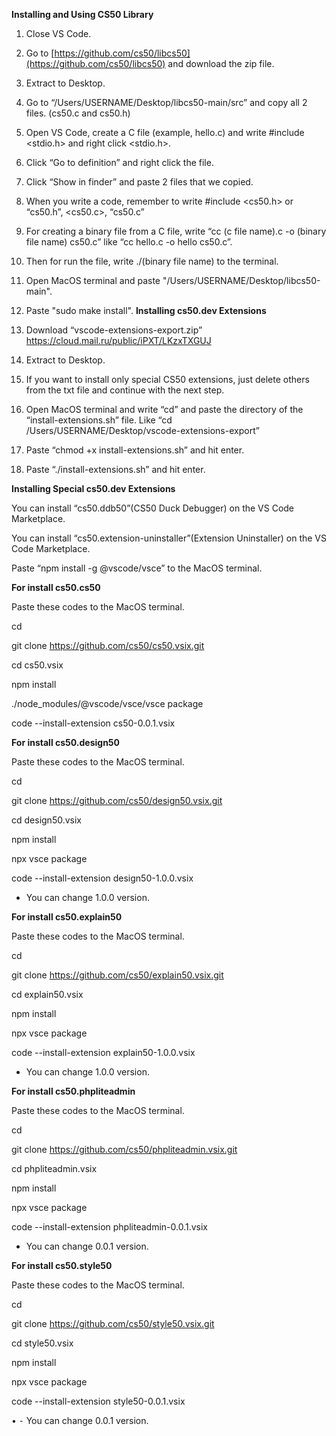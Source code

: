 **Installing and Using CS50 Library**
1. Close VS Code.
2. Go to [https://github.com/cs50/libcs50](https://github.com/cs50/libcs50) and download the zip file.
3. Extract to Desktop.
4. Go to “/Users/USERNAME/Desktop/libcs50-main/src” and copy all 2 files. (cs50.c and cs50.h)
5. Open VS Code, create a C file (example, hello.c) and write #include <stdio.h> and right click <stdio.h>.
6. Click “Go to definition” and right click the file.
7. Click “Show in finder” and paste 2 files that we copied.
8. When you write a code, remember to write #include <cs50.h> or “cs50.h”, <cs50.c>, “cs50.c”
9. For creating a binary file from a C file, write “cc (c file name).c -o (binary file name) cs50.c” like “cc hello.c -o hello cs50.c”.
10. Then for run the file, write ./(binary file name) to the terminal.

11. Open MacOS terminal and paste "/Users/USERNAME/Desktop/libcs50-main".
12. Paste "sudo make install".
**Installing cs50.dev Extensions**
13. Download “vscode-extensions-export.zip” https://cloud.mail.ru/public/iPXT/LKzxTXGUJ
14. Extract to Desktop.
15. If you want to install only special CS50 extensions, just delete others from the txt file and continue with the next step.
16. Open MacOS terminal and write “cd” and paste the directory of the “install-extensions.sh” file. Like “cd /Users/USERNAME/Desktop/vscode-extensions-export”
17. Paste “chmod +x install-extensions.sh” and hit enter.
18. Paste “./install-extensions.sh” and hit enter.

**Installing Special cs50.dev Extensions**

You can install “cs50.ddb50”(CS50 Duck Debugger) on the VS Code Marketplace.

You can install “cs50.extension-uninstaller”(Extension Uninstaller) on the VS Code Marketplace.

Paste “npm install -g @vscode/vsce” to the MacOS terminal.

**For install cs50.cs50**
  
Paste these codes to the MacOS terminal.

cd

git clone https://github.com/cs50/cs50.vsix.git

cd cs50.vsix

npm install

./node_modules/@vscode/vsce/vsce package

code --install-extension cs50-0.0.1.vsix

**For install cs50.design50**

Paste these codes to the MacOS terminal.

cd

git clone https://github.com/cs50/design50.vsix.git

cd design50.vsix

npm install

npx vsce package

code --install-extension design50-1.0.0.vsix

- You can change 1.0.0 version.

**For install cs50.explain50**

Paste these codes to the MacOS terminal.

cd

git clone https://github.com/cs50/explain50.vsix.git

cd explain50.vsix

npm install

npx vsce package

code --install-extension explain50-1.0.0.vsix

- You can change 1.0.0 version.

**For install cs50.phpliteadmin**

Paste these codes to the MacOS terminal.

cd

git clone https://github.com/cs50/phpliteadmin.vsix.git

cd phpliteadmin.vsix

npm install

npx vsce package

code --install-extension phpliteadmin-0.0.1.vsix

- You can change 0.0.1 version.

**For install cs50.style50**

Paste these codes to the MacOS terminal.

cd

git clone https://github.com/cs50/style50.vsix.git

cd style50.vsix

npm install

npx vsce package

code --install-extension style50-0.0.1.vsix

• ⁃ You can change 0.0.1 version.
